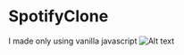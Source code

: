 # SpotifyClone
I made only using vanilla javascript
![Alt text]([https://github.com/amansinghsom/SpotifyClone/blob/master/images/Screenshot%20from%202023-01-25%2011-01-30.png] "Optional title")
